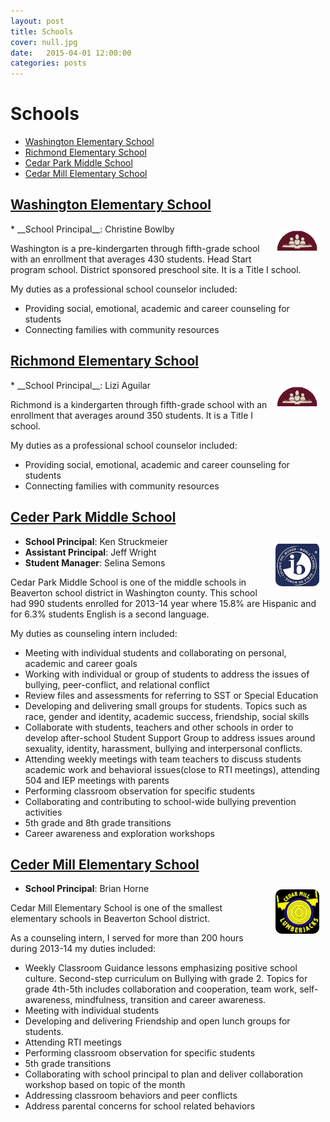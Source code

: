 ```yaml
---
layout: post
title: Schools
cover: null.jpg
date:   2015-04-01 12:00:00
categories: posts
---
```


# Schools

* [Washington Elementary School](#washington-elementary-school)
* [Richmond Elementary School](#richmond-elementary-school)
* [Cedar Park Middle School](#ceder-park-middle-school)
* [Cedar Mill Elementary School](#ceder-mill-elementary-school)

## [Washington Elementary School]()
<img src="/assets/images/salem-keizer.png" alt="Washington" style="float:right; width: 70px; -webkit-border-radius: 10px; -moz-border-radius: 10px; border-radius: 10px; margin: 10px 10px 10px 10px;"/>
* __School Principal__: Christine Bowlby

Washington is a pre-kindergarten through fifth-grade school with an enrollment that averages 430 students. Head Start program school. District sponsored preschool site. It is a Title I school.

My duties as a professional school counselor included:
* Providing social, emotional, academic and career counseling for students
* Connecting families with community resources

## [Richmond Elementary School]()
<img src="/assets/images/salem-keizer.png" alt="Richmond" style="float:right; width: 70px; -webkit-border-radius: 10px; -moz-border-radius: 10px; border-radius: 10px; margin: 10px 10px 10px 10px;"/>
* __School Principal__: Lizi Aguilar

Richmond is a kindergarten through fifth-grade school with an enrollment that averages around 350 students. It is a Title I school.

My duties as a professional school counselor included:
* Providing social, emotional, academic and career counseling for students
* Connecting families with community resources

## [Ceder Park Middle School]()

<img src="/assets/images/ceder-park-middle.png" alt="Ceder Park" style="float:right; width: 70px; -webkit-border-radius: 10px; -moz-border-radius: 10px; border-radius: 10px; margin: 10px 10px 10px 10px;"/> <!-- Under the supervision of school counselors Andrew Witt and Elizabeth Williams -->

* __School Principal__: Ken Struckmeier
* __Assistant Principal__: Jeff Wright
* __Student Manager__: Selina Semons

Cedar Park Middle School is one of the middle schools in Beaverton school district in Washington county. This school had 990 students enrolled for 2013-14 year where 15.8% are Hispanic and for 6.3% students English is a second language.
  
My duties as counseling intern included:

* Meeting with individual students and collaborating on personal, academic and career goals
* Working with individual or group of students to address the issues of bullying, peer-conflict, and relational conflict
* Review files and assessments for referring to SST or Special Education
* Developing and delivering small groups for students. Topics such as race, gender and identity, academic success, friendship, social skills
* Collaborate with students, teachers and other schools in order to develop after-school Student Support Group to address issues around sexuality, identity, harassment, bullying and interpersonal conflicts. 
* Attending weekly meetings with team teachers to discuss students academic work and behavioral issues(close to RTI meetings), attending 504 and IEP meetings with parents
*  Performing classroom observation for specific students
* Collaborating and contributing to school-wide bullying prevention activities
* 5th grade and 8th grade transitions
* Career awareness and exploration workshops

## [Ceder Mill Elementary School]()

<img src="/assets/images/ceder-mills-elementary.jpg" alt="Ceder Mill" style="float:right; width: 70px; -webkit-border-radius: 10px; -moz-border-radius: 10px; border-radius: 10px; margin: 10px 10px 10px 10px;"/> <!-- Under the supervision of school counselor Jan Blakeslee -->

* __School Principal__: Brian Horne

Cedar Mill Elementary School is one of the smallest elementary schools in Beaverton School district. 

As a counseling intern, I served for more than 200 hours during 2013-14 my duties included:

* Weekly Classroom Guidance lessons emphasizing positive school culture. Second-step curriculum on Bullying with grade 2. Topics for grade 4th-5th includes collaboration and cooperation, team work, self-awareness, mindfulness, transition and career awareness. 
* Meeting with individual students 
* Developing and delivering Friendship and open lunch groups for students. 
* Attending RTI meetings
* Performing classroom observation for specific students
* 5th grade transitions
* Collaborating with school principal to plan and deliver collaboration workshop based on topic of the month
* Addressing classroom behaviors and peer conflicts
* Address parental concerns for school related behaviors

